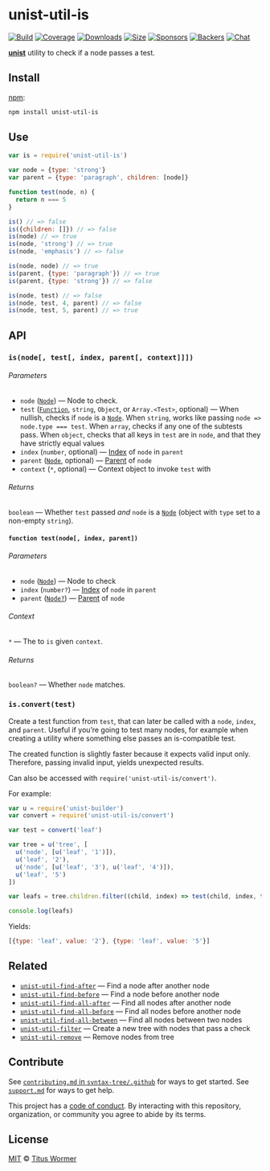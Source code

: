 # unist-util-is

[![Build][build-badge]][build]
[![Coverage][coverage-badge]][coverage]
[![Downloads][downloads-badge]][downloads]
[![Size][size-badge]][size]
[![Sponsors][sponsors-badge]][collective]
[![Backers][backers-badge]][collective]
[![Chat][chat-badge]][chat]

[**unist**][unist] utility to check if a node passes a test.

## Install

[npm][]:

```sh
npm install unist-util-is
```

## Use

```js
var is = require('unist-util-is')

var node = {type: 'strong'}
var parent = {type: 'paragraph', children: [node]}

function test(node, n) {
  return n === 5
}

is() // => false
is({children: []}) // => false
is(node) // => true
is(node, 'strong') // => true
is(node, 'emphasis') // => false

is(node, node) // => true
is(parent, {type: 'paragraph'}) // => true
is(parent, {type: 'strong'}) // => false

is(node, test) // => false
is(node, test, 4, parent) // => false
is(node, test, 5, parent) // => true
```

## API

### `is(node[, test[, index, parent[, context]]])`

###### Parameters

*   `node` ([`Node`][node]) — Node to check.
*   `test` ([`Function`][test], `string`, `Object`, or `Array.<Test>`, optional)
    —  When nullish, checks if `node` is a [`Node`][node].
    When `string`, works like passing `node => node.type === test`.
    When `array`, checks if any one of the subtests pass.
    When `object`, checks that all keys in `test` are in `node`,
    and that they have strictly equal values
*   `index` (`number`, optional) — [Index][] of `node` in `parent`
*   `parent` ([`Node`][node], optional) — [Parent][] of `node`
*   `context` (`*`, optional) — Context object to invoke `test` with

###### Returns

`boolean` — Whether `test` passed *and* `node` is a [`Node`][node] (object with
`type` set to a non-empty `string`).

#### `function test(node[, index, parent])`

###### Parameters

*   `node` ([`Node`][node]) — Node to check
*   `index` (`number?`) — [Index][] of `node` in `parent`
*   `parent` ([`Node?`][node]) — [Parent][] of `node`

###### Context

`*` — The to `is` given `context`.

###### Returns

`boolean?` — Whether `node` matches.

### `is.convert(test)`

Create a test function from `test`, that can later be called with a `node`,
`index`, and `parent`.
Useful if you’re going to test many nodes, for example when creating a utility
where something else passes an is-compatible test.

The created function is slightly faster because it expects valid input only.
Therefore, passing invalid input, yields unexpected results.

Can also be accessed with `require('unist-util-is/convert')`.

For example:

```js
var u = require('unist-builder')
var convert = require('unist-util-is/convert')

var test = convert('leaf')

var tree = u('tree', [
  u('node', [u('leaf', '1')]),
  u('leaf', '2'),
  u('node', [u('leaf', '3'), u('leaf', '4')]),
  u('leaf', '5')
])

var leafs = tree.children.filter((child, index) => test(child, index, tree))

console.log(leafs)
```

Yields:

```js
[{type: 'leaf', value: '2'}, {type: 'leaf', value: '5'}]
```

## Related

*   [`unist-util-find-after`](https://github.com/syntax-tree/unist-util-find-after)
    — Find a node after another node
*   [`unist-util-find-before`](https://github.com/syntax-tree/unist-util-find-before)
    — Find a node before another node
*   [`unist-util-find-all-after`](https://github.com/syntax-tree/unist-util-find-all-after)
    — Find all nodes after another node
*   [`unist-util-find-all-before`](https://github.com/syntax-tree/unist-util-find-all-before)
    — Find all nodes before another node
*   [`unist-util-find-all-between`](https://github.com/mrzmmr/unist-util-find-all-between)
    — Find all nodes between two nodes
*   [`unist-util-filter`](https://github.com/syntax-tree/unist-util-filter)
    — Create a new tree with nodes that pass a check
*   [`unist-util-remove`](https://github.com/syntax-tree/unist-util-remove)
    — Remove nodes from tree

## Contribute

See [`contributing.md` in `syntax-tree/.github`][contributing] for ways to get
started.
See [`support.md`][support] for ways to get help.

This project has a [code of conduct][coc].
By interacting with this repository, organization, or community you agree to
abide by its terms.

## License

[MIT][license] © [Titus Wormer][author]

<!-- Definitions -->

[build-badge]: https://github.com/syntax-tree/unist-util-is/workflows/main/badge.svg

[build]: https://github.com/syntax-tree/unist-util-is/actions

[coverage-badge]: https://img.shields.io/codecov/c/github/syntax-tree/unist-util-is.svg

[coverage]: https://codecov.io/github/syntax-tree/unist-util-is

[downloads-badge]: https://img.shields.io/npm/dm/unist-util-is.svg

[downloads]: https://www.npmjs.com/package/unist-util-is

[size-badge]: https://img.shields.io/bundlephobia/minzip/unist-util-is.svg

[size]: https://bundlephobia.com/result?p=unist-util-is

[sponsors-badge]: https://opencollective.com/unified/sponsors/badge.svg

[backers-badge]: https://opencollective.com/unified/backers/badge.svg

[collective]: https://opencollective.com/unified

[chat-badge]: https://img.shields.io/badge/chat-discussions-success.svg

[chat]: https://github.com/syntax-tree/unist/discussions

[npm]: https://docs.npmjs.com/cli/install

[license]: license

[author]: https://wooorm.com

[contributing]: https://github.com/syntax-tree/.github/blob/HEAD/contributing.md

[support]: https://github.com/syntax-tree/.github/blob/HEAD/support.md

[coc]: https://github.com/syntax-tree/.github/blob/HEAD/code-of-conduct.md

[unist]: https://github.com/syntax-tree/unist

[node]: https://github.com/syntax-tree/unist#node

[parent]: https://github.com/syntax-tree/unist#parent-1

[index]: https://github.com/syntax-tree/unist#index

[test]: #function-testnode-index-parent
